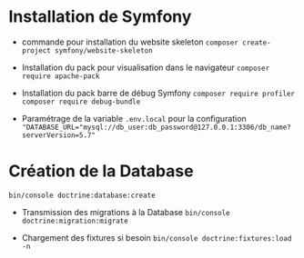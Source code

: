 # Installation de Symfony

- commande pour installation du website skeleton
 ` composer create-project symfony/website-skeleton `
  
- Installation du pack pour visualisation dans le navigateur
 `composer require apache-pack`

- Installation du pack barre de débug Symfony
  `composer require profiler`
  `composer require debug-bundle`

- Paramétrage de la variable `.env.local` pour la configuration
 `"DATABASE_URL="mysql://db_user:db_password@127.0.0.1:3306/db_name?serverVersion=5.7"`

# Création de la Database
 `bin/console doctrine:database:create`

 - Transmission des migrations à la Database
`bin/console doctrine:migration:migrate` 

- Chargement des fixtures si besoin
 `bin/console doctrine:fixtures:load -n`


